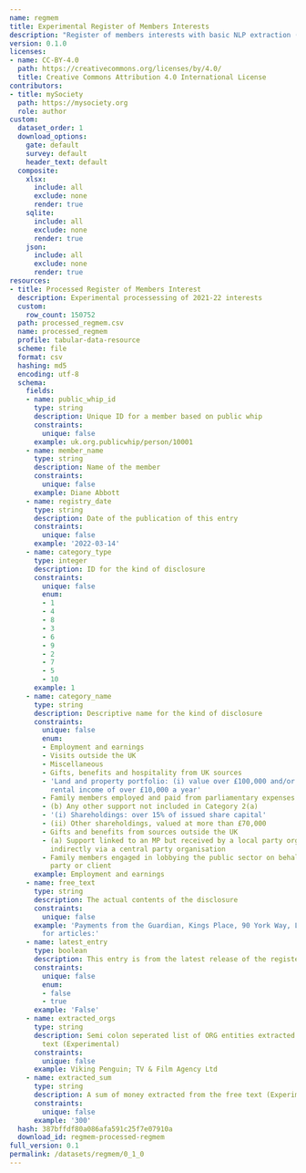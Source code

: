 ```yaml
---
name: regmem
title: Experimental Register of Members Interests
description: "Register of members interests with basic NLP extraction (unmaintained)\n"
version: 0.1.0
licenses:
- name: CC-BY-4.0
  path: https://creativecommons.org/licenses/by/4.0/
  title: Creative Commons Attribution 4.0 International License
contributors:
- title: mySociety
  path: https://mysociety.org
  role: author
custom:
  dataset_order: 1
  download_options:
    gate: default
    survey: default
    header_text: default
  composite:
    xlsx:
      include: all
      exclude: none
      render: true
    sqlite:
      include: all
      exclude: none
      render: true
    json:
      include: all
      exclude: none
      render: true
resources:
- title: Processed Register of Members Interest
  description: Experimental processessing of 2021-22 interests
  custom:
    row_count: 150752
  path: processed_regmem.csv
  name: processed_regmem
  profile: tabular-data-resource
  scheme: file
  format: csv
  hashing: md5
  encoding: utf-8
  schema:
    fields:
    - name: public_whip_id
      type: string
      description: Unique ID for a member based on public whip
      constraints:
        unique: false
      example: uk.org.publicwhip/person/10001
    - name: member_name
      type: string
      description: Name of the member
      constraints:
        unique: false
      example: Diane Abbott
    - name: registry_date
      type: string
      description: Date of the publication of this entry
      constraints:
        unique: false
      example: '2022-03-14'
    - name: category_type
      type: integer
      description: ID for the kind of disclosure
      constraints:
        unique: false
        enum:
        - 1
        - 4
        - 8
        - 3
        - 6
        - 9
        - 2
        - 7
        - 5
        - 10
      example: 1
    - name: category_name
      type: string
      description: Descriptive name for the kind of disclosure
      constraints:
        unique: false
        enum:
        - Employment and earnings
        - Visits outside the UK
        - Miscellaneous
        - Gifts, benefits and hospitality from UK sources
        - 'Land and property portfolio: (i) value over £100,000 and/or (ii) giving
          rental income of over £10,000 a year'
        - Family members employed and paid from parliamentary expenses
        - (b) Any other support not included in Category 2(a)
        - '(i) Shareholdings: over 15% of issued share capital'
        - (ii) Other shareholdings, valued at more than £70,000
        - Gifts and benefits from sources outside the UK
        - (a) Support linked to an MP but received by a local party organisation or
          indirectly via a central party organisation
        - Family members engaged in lobbying the public sector on behalf of a third
          party or client
      example: Employment and earnings
    - name: free_text
      type: string
      description: The actual contents of the disclosure
      constraints:
        unique: false
      example: 'Payments from the Guardian, Kings Place, 90 York Way, London N1 9GU,
        for articles:'
    - name: latest_entry
      type: boolean
      description: This entry is from the latest release of the register
      constraints:
        unique: false
        enum:
        - false
        - true
      example: 'False'
    - name: extracted_orgs
      type: string
      description: Semi colon seperated list of ORG entities extracted from the free
        text (Experimental)
      constraints:
        unique: false
      example: Viking Penguin; TV & Film Agency Ltd
    - name: extracted_sum
      type: string
      description: A sum of money extracted from the free text (Experimental)
      constraints:
        unique: false
      example: '300'
  hash: 387bffdf80a086afa591c25f7e07910a
  download_id: regmem-processed-regmem
full_version: 0.1
permalink: /datasets/regmem/0_1_0
---
```

